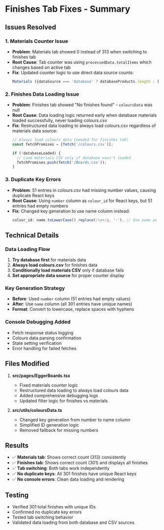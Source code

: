 # Finishes Tab Fixes - Summary

## Issues Resolved

### 1. **Materials Counter Issue**
- **Problem**: Materials tab showed 0 instead of 313 when switching to finishes tab
- **Root Cause**: Tab counter was using `processedData.totalItems` which changes based on active tab
- **Fix**: Updated counter logic to use direct data source counts:
  ```typescript
  Materials ({dataSource === 'database' ? databaseProducts.length : (boardsData?.totalItems || 0)})
  ```

### 2. **Finishes Data Loading Issue**
- **Problem**: Finishes tab showed "No finishes found" - `coloursData` was null
- **Root Cause**: Data loading logic returned early when database materials loaded successfully, never loading colours.csv
- **Fix**: Restructured data loading to always load colours.csv regardless of materials data source:
  ```typescript
  // Always load colours data (needed for finishes tab)
  const fetchPromises = [fetch('/colours.csv')];
  
  if (!databaseLoaded) {
    // Load materials CSV only if database wasn't loaded
    fetchPromises.push(fetch('/Boards.csv'));
  }
  ```

### 3. **Duplicate Key Errors**
- **Problem**: 51 entries in colours.csv had missing number values, causing duplicate React keys
- **Root Cause**: Using `number` column as `colour_id` for React keys, but 51 entries had empty numbers
- **Fix**: Changed key generation to use name column instead:
  ```typescript
  colour_id: name.toLowerCase().replace(/\s+/g, '-'), // Use name as unique key
  ```

## Technical Details

### Data Loading Flow
1. **Try database first** for materials data
2. **Always load colours.csv** for finishes data
3. **Conditionally load materials CSV** only if database fails
4. **Set appropriate data source** for proper counter display

### Key Generation Strategy
- **Before**: Used `number` column (51 entries had empty values)
- **After**: Use `name` column (all 301 entries have unique names)
- **Format**: Convert to lowercase, replace spaces with hyphens

### Console Debugging Added
- Fetch response status logging
- Colours data parsing confirmation
- State setting verification
- Error handling for failed fetches

## Files Modified

1. **src/pages/EggerBoards.tsx**
   - Fixed materials counter logic
   - Restructured data loading to always load colours data
   - Added comprehensive debugging logs
   - Updated filter logic for finishes vs materials

2. **src/utils/coloursData.ts**
   - Changed key generation from number to name column
   - Simplified ID generation logic
   - Removed fallback for missing numbers

## Results

- ✅ **Materials tab**: Shows correct count (313) consistently
- ✅ **Finishes tab**: Shows correct count (301) and displays all finishes
- ✅ **Tab switching**: Both tabs work independently
- ✅ **No duplicate keys**: All 301 finishes have unique React keys
- ✅ **No console errors**: Clean data loading and rendering

## Testing

- Verified 301 total finishes with unique IDs
- Confirmed no duplicate key errors
- Tested tab switching behavior
- Validated data loading from both database and CSV sources
